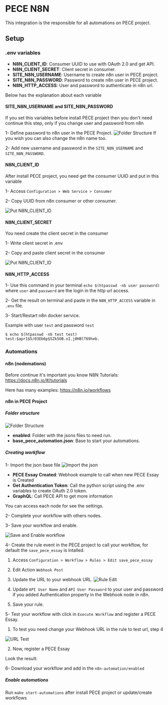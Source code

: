 # PECE N8N

This integration is the responsible for all automations on PECE project.

## Setup

### .env variables
- **N8N_CLIENT_ID**: Consumer UUID to use with OAuth 2.0 and get API.
- **N8N_CLIENT_SECRET**: Client secret in consumer.
- **SITE_N8N_USERNAME**: Username to create n8n user in PECE project.
- **SITE_N8N_PASSWORD**: Password to create n8n user in PECE project.
- **N8N_HTTP_ACCESS**: User and password to authenticate in n8n url.

Below has the explanation about each variable

#### SITE_N8N_USERNAME and SITE_N8N_PASSWORD
If you set this variables before install PECE project then you don't need continue this step, 
only if you change user and password from n8n

1- Define password to n8n user in the PECE Project.
![Folder Structure](images/n8n-define-password.gif)
If you wish you can also change the n8n name too.

2- Add new username and password in the `SITE_N8N_USERNAME` and `SITE_N8N_PASSWORD`.

#### N8N_CLIENT_ID
After install PECE project, you need get the consumer UUID and put in this variable

1- Access `Configuration > Web Service > Consumer`

2- Copy UUID from n8n consumer or other consumer.

![Put N8N_CLIENT_ID](images/get-n8n-client-id.gif)

#### N8N_CLIENT_SECRET
You need create the client secret in the consumer

1- Write client secret in .env

2- Copy and paste client secret in the consumer

![Put N8N_CLIENT_ID](images/n8n-client-secret.gif)


#### N8N_HTTP_ACCESS
1- Use this command in your terminal `echo $(htpasswd -nb user password)` where `user` and `password` are
the login in the http url access.

2- Get the result on terminal and paste in the `N8N_HTTP_ACCESS` variable in `.env` file.

3- Start/Restart n8n docker service.

Example with user `test` and password `test`
```shell
$ echo $(htpasswd -nb test test)
test:$apr1$5/03Eb6p$5Zk5OB.xI.j0HBlT69heb.
```

### Automations

#### n8n (nodemations)
Before continue it's important you know N8N
Tutorials: https://docs.n8n.io/#/tutorials

Here has many examples: https://n8n.io/workflows

#### n8n in PECE Project

##### Folder structure
![Folder Structure](images/folder-n8n.png)

- **enabled**: Folder with the jsons files to need run.
- **base_pece_automation.json**: Base to start your automations.

##### Creating workflow
1- Import the json base file
![Import the json](images/import-n8n-json.gif)

- **PECE Essay Created**: Webhook example to call when new PECE Essay is Created
- **Get Authentication Token**: Call the python script using the .env variables to create OAuth 2.0 token.
- **GraphQL**: Call PECE API to get more information

You can access each node for see the settings.

2- Complete your workflow with others nodes.

3- Save your workflow and enable.

![Save and Enable workflow](images/save-enable-workflow.gif)

4- Create the rule event in the PECE project to call your workflow, for default the `save_pece_essay` is intalled.

1.  Access `Configuration > Workflow > Rules > Edit save_pece_essay`
2.  Edit Action `Webhook Post`
3.  Update the URL to your webhook URL.
![Rule Edit](images/rule-edit.gif)

4.  Update `API User Name` and `API User Password` to your user and password if you added Authentication property in the Webhook node in n8n.
5.  Save your rule.

5- Test your workflow with click in `Execute Workflow` and register a PECE Essay.
1.  To test you need change your Webhook URL in the rule to test url, step 4

![URL Test](images/url-test.png)

2.  Now, register a PECE Essay

Look the result:


6- Download your workflow and add in the `n8n-automation/enabled`


##### Enable automations
Run `make start-automations` after install PECE project or update/create workflows